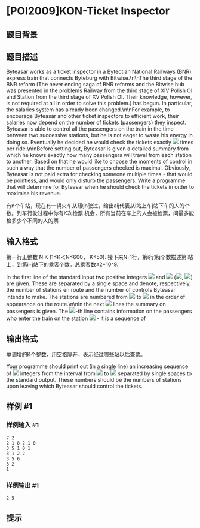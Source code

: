 # [POI2009]KON-Ticket Inspector

## 题目背景



## 题目描述

Byteasar works as a ticket inspector in a Byteotian National Railways (BNR)    express train that connects Byteburg with Bitwise.\n\nThe third stage of the BNR reform (The never ending saga of BNR reforms and the Bitwise hub was presented in the problems Railway from the third stage of XIV Polish OI and Station from the third stage of XV Polish OI. Their        knowledge, however, is not required at all in order to solve this        problem.) has begun. In particular, the salaries system has already been changed.\n\nFor example, to encourage Byteasar and other ticket inspectors to    efficient work,    their salaries now depend on the number of tickets (passengers) they    inspect. Byteasar is able to control all the passengers on the train in the    time between two successive stations, but he is not eager to waste his    energy in doing so. Eventually he decided he would check the tickets exactly    ![](//static.oiinhand.info/e8b9244e-111d-4c70-b92c-27c7eb2ad3ea) times per ride.\n\nBefore setting out, Byteasar is given a detailed summary from which he knows    exactly how many passengers will travel from each station to another. Based    on that he would like to choose the moments of control in such a way that    the number of passengers checked is maximal. Obviously, Byteasar is not    paid extra for checking someone multiple times - that would be pointless,    and would only disturb the passengers. Write a programme that will determine    for Byteasar when he should check the tickets in order to maximise his    revenue.

有n个车站，现在有一辆火车从1到n驶过，给出aij代表从i站上车j站下车的人的个数。列车行驶过程中你有K次检票 机会，所有当前在车上的人会被检票，问最多能检多少个不同的人的票

## 输入格式

第一行正整数 N K (1≤K＜N≤600， K≤50). 接下来N-1行，第i行第j个数描述第i站上，到第i+j站下的乘客个数。总乘客数≤2*10^9.


In the first line of the standard input two positive integers ![](//static.oiinhand.info/ebf0ddbd-25b7-4d57-a7d8-f4249875ecfb) and ![](//static.oiinhand.info/6bbc962a-864a-4aa1-92ee-2208897796f6)      (![](//static.oiinhand.info/fc29c6dd-d332-4f23-9b3b-57d4db55b499), ![](//static.oiinhand.info/c97105ae-4f4d-4b33-985d-93073d9bc3b4)) are given. These are separated by a      single space and denote, respectively, the number of stations en route and      the number of controls Byteasar intends to make. The stations are numbered      from ![](//static.oiinhand.info/7b3ac15c-c1b8-4712-8055-4e99c6294ede) to ![](//static.oiinhand.info/3c868316-1470-46ed-8e52-7c71cc795374) in the order of appearance on the route.\n\nIn the next ![](//static.oiinhand.info/4f2ef4f0-57f3-439e-a84a-d30841760f27) lines the summary on passengers is given. The ![](//static.oiinhand.info/c8c792f9-621d-42bc-bf2c-cb583d15ef55)-th      line contains information on the passengers who enter the train on the      station ![](//static.oiinhand.info/06e81d72-9c08-4b8d-8e81-397e135f43a8) - it is a sequence of

## 输出格式

单调增的K个整数，用空格隔开，表示经过哪些站以后查票。

Your programme should print out (in a single line) an increasing sequence      of ![](//static.oiinhand.info/2dc72628-e1ed-499a-b297-d5702c0f49a5) integers from the interval from ![](//static.oiinhand.info/1e182854-7dcc-424f-b38a-a4a9306eb0dc) to ![](//static.oiinhand.info/1ea486c6-05e1-41c0-93fb-c1423ad5ec0d) separated by single      spaces to the standard output. These numbers should be the numbers of      stations upon leaving which Byteasar should control the tickets.

## 样例 #1

### 样例输入 #1
```
7 2
2 1 8 2 1 0
3 5 1 0 1
3 1 2 2
3 5 6
3 2
1
```

### 样例输出 #1

```
2 5
```

## 提示



